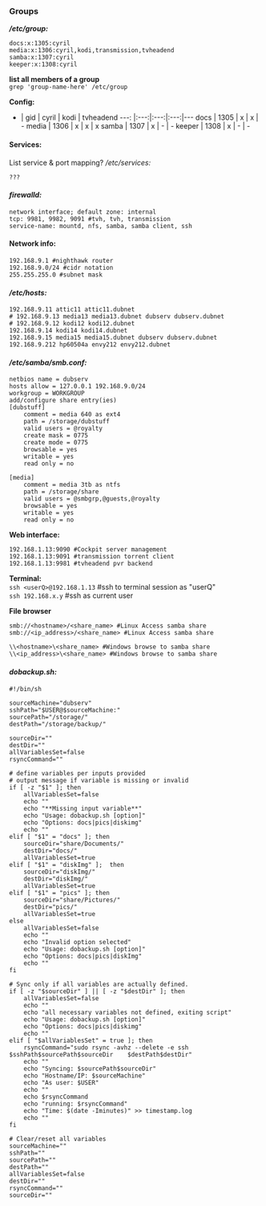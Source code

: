 ### Groups
**_/etc/group:_**  
```
docs:x:1305:cyril
media:x:1306:cyril,kodi,transmission,tvheadend
samba:x:1307:cyril
keeper:x:1308:cyril
```

**list all members of a group**  
`grep 'group-name-here' /etc/group`  

**Config:**
 +	| gid | cyril | kodi | tvheadend
---:	|:---:|:---:|:---:|---
docs | 1305 | x | x | -
media | 1306 | x | x | x
samba | 1307 | x | - | -
keeper	| 1308 | x | - | -

#### Services:
List service & port mapping?
_/etc/services:_
```
???  
```
#### _firewalld:_  
```
network interface; default zone: internal  
tcp: 9981, 9982, 9091 #tvh, tvh, transmission  
service-name: mountd, nfs, samba, samba client, ssh  
```
#### Network info:
```
192.168.9.1 #nighthawk router  
192.168.9.0/24 #cidr notation  
255.255.255.0 #subnet mask  
```
#### _/etc/hosts:_
```
192.168.9.11 attic11 attic11.dubnet  
# 192.168.9.13 media13 media13.dubnet dubserv dubserv.dubnet  
# 192.168.9.12 kodi12 kodi12.dubnet  
192.168.9.14 kodi14 kodi14.dubnet  
192.168.9.15 media15 media15.dubnet dubserv dubserv.dubnet
192.168.9.212 hp60504a envy212 envy212.dubnet  
```
#### _/etc/samba/smb.conf:_  
```
netbios name = dubserv
hosts allow = 127.0.0.1 192.168.9.0/24
workgroup = WORKGROUP
add/configure share entry(ies)
[dubstuff]
    comment = media 640 as ext4
    path = /storage/dubstuff
    valid users = @royalty
    create mask = 0775
    create mode = 0775
    browsable = yes
    writable = yes
    read only = no

[media]
    comment = media 3tb as ntfs
    path = /storage/share
    valid users = @smbgrp,@guests,@royalty
    browsable = yes
    writable = yes
    read only = no
```

**Web interface:**  
```
192.168.1.13:9090 #Cockpit server management
192.168.1.13:9091 #transmission torrent client
192.168.1.13:9981 #tvheadend pvr backend
```

**Terminal:**  
`ssh <userQ>@192.168.1.13` #ssh to terminal session as "userQ"  
`ssh 192.168.x.y` #ssh as current user

**File browser**  
```
smb://<hostname>/<share_name> #Linux Access samba share
smb://<ip_address>/<share_name> #Linux Access samba share

\\<hostname>\<share_name> #Windows browse to samba share
\\<ip_address>\<share_name> #Windows browse to samba share
```

#### _dobackup.sh:_
```
#!/bin/sh

sourceMachine="dubserv"
sshPath="$USER@$sourceMachine:"
sourcePath="/storage/"
destPath="/storage/backup/"

sourceDir=""
destDir=""
allVariablesSet=false
rsyncCommand=""

# define variables per inputs provided
# output message if variable is missing or invalid
if [ -z "$1" ]; then
	allVariablesSet=false
	echo ""
	echo "**Missing input variable**"
	echo "Usage: dobackup.sh [option]"
	echo "Options: docs|pics|diskimg"
	echo ""
elif [ "$1" = "docs" ];	then
	sourceDir="share/Documents/"
	destDir="docs/"
	allVariablesSet=true
elif [ "$1" = "diskImg" ];	then
	sourceDir="diskImg/"
	destDir="diskImg/"
	allVariablesSet=true
elif [ "$1" = "pics" ];	then
	sourceDir="share/Pictures/"
	destDir="pics/"
	allVariablesSet=true
else
	allVariablesSet=false
	echo ""
	echo "Invalid option selected"
	echo "Usage: dobackup.sh [option]"
	echo "Options: docs|pics|diskImg"
	echo ""
fi

# Sync only if all variables are actually defined.
if [ -z "$sourceDir" ] || [ -z "$destDir" ]; then
	allVariablesSet=false
	echo ""
	echo "all necessary variables not defined, exiting script"
	echo "Usage: dobackup.sh [option]"
	echo "Options: docs|pics|diskimg"
	echo ""
elif [ "$allVariablesSet" = true ]; then
	rsyncCommand="sudo rsync -avhz --delete -e ssh $sshPath$sourcePath$sourceDir	$destPath$destDir"
	echo ""
	echo "Syncing: $sourcePath$sourceDir"
	echo "Hostname/IP: $sourceMachine"
	echo "As user: $USER"
	echo ""
	echo $rsyncCommand
	echo "running: $rsyncCommand"
	echo "Time: $(date -Iminutes)" >> timestamp.log
	echo ""
fi

# Clear/reset all variables
sourceMachine=""
sshPath=""
sourcePath=""
destPath=""
allVariablesSet=false
destDir=""
rsyncCommand=""
sourceDir=""
```

